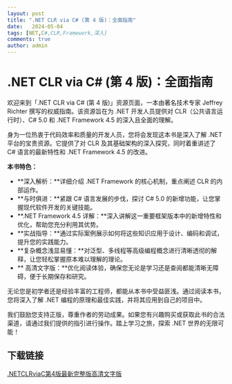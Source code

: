 ```yaml
---
layout: post
title: ".NET CLR via C# (第 4 版)：全面指南"
date:   2024-05-04
tags: [NET,C#,CLR,Framework,深入]
comments: true
author: admin
---
```

# .NET CLR via C# (第 4 版)：全面指南

欢迎来到「.NET CLR via C# (第 4 版)」资源页面，一本由著名技术专家 Jeffrey Richter 撰写的权威指南。该资源旨在为 .NET 开发人员提供对 CLR（公共语言运行时）、C# 5.0 和 .NET Framework 4.5 的深入且全面的理解。

身为一位热衷于代码效率和质量的开发人员，您将会发现这本书是深入了解 .NET 平台的宝贵资源。它提供了对 CLR 及其基础架构的深入探究，同时着重讲述了 C# 语言的最新特性和 .NET Framework 4.5 的改进。

**本书特色：**

- **深入解析：**详细介绍 .NET Framework 的核心机制，重点阐述 CLR 的内部运作。
- **与时俱进：**紧跟 C# 语言发展的步伐，探讨 C# 5.0 的新增功能，让您掌握现代软件开发的关键技能。
- **.NET Framework 4.5 详解：**深入讲解这一重要框架版本中的新增特性和优化，帮助您充分利用其优势。
- **实战指导：**通过实际案例展示如何将这些知识应用于设计、编码和调试，提升您的实践能力。
- **复杂概念浅显易懂：**对泛型、多线程等高级编程概念进行清晰透彻的解释，让您轻松掌握原本难以理解的理论。
- ** 高清文字版：**优化阅读体验，确保您无论是学习还是查阅都能清晰无障碍，便于长期保存和研究。

无论您是初学者还是经验丰富的工程师，都能从本书中受益匪浅。通过阅读本书，您将深入了解 .NET 编程的原理和最佳实践，并将其应用到自己的项目中。

我们鼓励您支持正版，尊重作者的劳动成果。如果您有兴趣购买或获取此书的合法渠道，请通过我们提供的指引进行操作。踏上学习之旅，探索 .NET 世界的无限可能！

## 下载链接

[.NETCLRviaC第4版最新完整版高清文字版](https://pan.quark.cn/s/3251080b48cc)